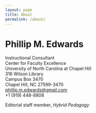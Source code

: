```yaml
---
layout: page
title: About
permalink: /about/
---
```


# Phillip M. Edwards  
Instructional Consultant  
Center for Faculty Excellence  
University of North Carolina at Chapel Hill  
316 Wilson Library  
Campus Box 3470  
Chapel Hill, NC 27599-3470  
phillip.m.edwards@gmail.com  
+1 (919) 448-8808  

Editorial staff member, _Hybrid Pedagogy_
